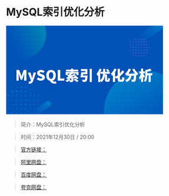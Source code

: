 # MySQL索引优化分析

![img](../../assets/Cgp9HWHMPHKAJzOnAABotJPZGnA726.png)

> 简介：MySQL索引优化分析

> 时间：2021年12月30日 / 20:00

> [官方链接：]()

> [阿里网盘：]()

> [百度网盘：]()

> [夸克网盘：]()
